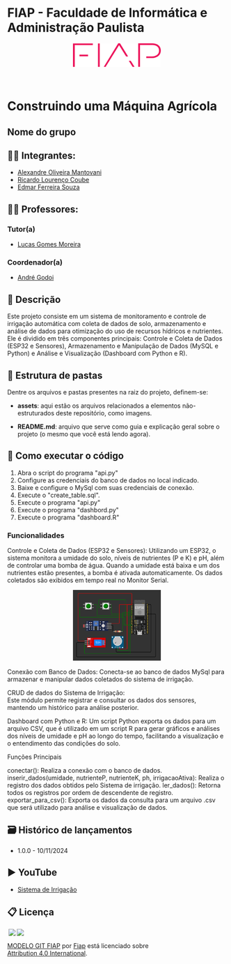 # FIAP - Faculdade de Informática e Administração Paulista

<p align="center">
<a href= "https://www.fiap.com.br/"><img src="assets/logo-fiap.png" alt="FIAP - Faculdade de Informática e Admnistração Paulista" border="0" width=40% height=40%></a>
</p>

<br>

# Construindo uma Máquina Agrícola

## Nome do grupo

## 👨‍🎓 Integrantes:

- <a href="https://www.linkedin.com/in/alexomantovani/">Alexandre Oliveira Mantovani</a>
- <a href="https://br.linkedin.com/in/ricardolcoube/">Ricardo Lourenço Coube</a>
- <a href="https://www.linkedin.com/company/">Edmar Ferreira Souza</a>

## 👩‍🏫 Professores:

### Tutor(a)

- <a href="https://www.linkedin.com/in/lucas-gomes-moreira-15a8452a/">Lucas Gomes Moreira</a>

### Coordenador(a)

- <a href="https://www.linkedin.com/in/profandregodoi/">André Godoi</a>

## 📜 Descrição

Este projeto consiste em um sistema de monitoramento e controle de irrigação automática com coleta de dados de solo, armazenamento e análise de dados para otimização do uso de recursos hídricos e nutrientes.
Ele é dividido em três componentes principais: Controle e Coleta de Dados (ESP32 e Sensores), Armazenamento e Manipulação de Dados (MySQL e Python) e Análise e Visualização (Dashboard com Python e R).

## 📁 Estrutura de pastas

Dentre os arquivos e pastas presentes na raiz do projeto, definem-se:

- <b>assets</b>: aqui estão os arquivos relacionados a elementos não-estruturados deste repositório, como imagens.

- <b>README.md</b>: arquivo que serve como guia e explicação geral sobre o projeto (o mesmo que você está lendo agora).

## 🔧 Como executar o código

1. Abra o script do programa "api.py"
2. Configure as credenciais do banco de dados no local indicado.
3. Baixe e configure o MySql com suas credenciais de conexão.
4. Execute o "create_table.sql".
5. Execute o programa "api.py"
6. Execute o programa "dashbord.py"
7. Execute o programa "dashboard.R"

### Funcionalidades

Controle e Coleta de Dados (ESP32 e Sensores): Utilizando um ESP32, o sistema monitora a umidade do solo, níveis de nutrientes (P e K) e pH, além de controlar uma bomba de água. Quando a umidade está baixa e um dos nutrientes estão presentes, a bomba é ativada automaticamente. Os dados coletados são exibidos em tempo real no Monitor Serial.

<p align="center">
<a href= "https://wokwi.com/projects/414386681190963201"><img src="assets/eletronica.png" alt="Sistema de irricação" border="0" width=40% height=40%></a>
</p>

Conexão com Banco de Dados: Conecta-se ao banco de dados MySql para armazenar e manipular dados coletados do sistema de irrigação.

CRUD de dados do Sistema de Irrigação:  
Este módulo permite registrar e consultar os dados dos sensores, mantendo um histórico para análise posterior.

Dashboard com Python e R:
Um script Python exporta os dados para um arquivo CSV, que é utilizado em um script R para gerar gráficos e análises dos níveis de umidade e pH ao longo do tempo,
facilitando a visualização e o entendimento das condições do solo.

Funções Principais

conectar(): Realiza a conexão com o banco de dados.
inserir_dados(umidade, nutrienteP, nutrienteK, ph, irrigacaoAtiva): Realiza o registro dos dados obtidos pelo Sistema de irrigação.
ler_dados(): Retorna todos os registros por ordem de descendente de registro.
exportar_para_csv(): Exporta os dados da consulta para um arquivo .csv que será utilizado para análise e visualização de dados.

## 🗃 Histórico de lançamentos

- 1.0.0 - 10/11/2024

## ▶️ YouTube

- <a href="https://youtu.be/gs1GEXbf4UA">Sistema de Irrigação</a>

## 📋 Licença

<img style="height:22px!important;margin-left:3px;vertical-align:text-bottom;" src="https://mirrors.creativecommons.org/presskit/icons/cc.svg?ref=chooser-v1"><img style="height:22px!important;margin-left:3px;vertical-align:text-bottom;" src="https://mirrors.creativecommons.org/presskit/icons/by.svg?ref=chooser-v1"><p xmlns:cc="http://creativecommons.org/ns#" xmlns:dct="http://purl.org/dc/terms/"><a property="dct:title" rel="cc:attributionURL" href="https://github.com/agodoi/template">MODELO GIT FIAP</a> por <a rel="cc:attributionURL dct:creator" property="cc:attributionName" href="https://fiap.com.br">Fiap</a> está licenciado sobre <a href="http://creativecommons.org/licenses/by/4.0/?ref=chooser-v1" target="_blank" rel="license noopener noreferrer" style="display:inline-block;">Attribution 4.0 International</a>.</p>
